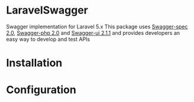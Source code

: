 # LaravelSwagger
Swagger implementation for Laravel 5.x
This package uses [Swagger-spec 2.0](https://github.com/swagger-api/swagger-spec),  [Swagger-php 2.0](https://github.com/zircote/swagger-php/tree/2.x) and [Swagger-ui 2.1.1](https://github.com/swagger-api/swagger-ui/tree/v2.1.1) and provides developers an easy way to develop and test APIs
# Installation
# Configuration
